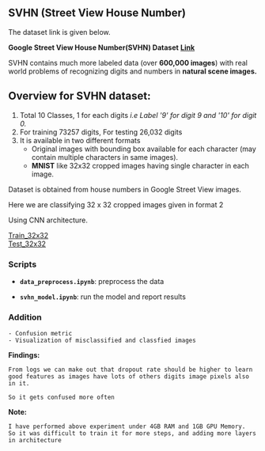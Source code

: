 ## SVHN (Street View House Number)
The dataset link is given below.

**Google Street View House Number(SVHN) Dataset**        **[Link](http://ufldl.stanford.edu/housenumbers/)**

 SVHN contains much more labeled data (over **600,000 images**) with real world problems of recognizing digits and numbers in **natural scene images.**


## Overview for SVHN dataset:

1. Total 10 Classes, 1 for each digits  *i.e Label '9' for digit 9 and '10' for digit 0.*
2. For training 73257 digits, For testing 26,032 digits
3. It is available in two different formats
   - Original images with bounding box available for each character (may contain multiple characters in same images).
   - **MNIST** like 32x32 cropped images having single character in each image.
 



Dataset is obtained from house numbers in Google Street View images. 


Here we are classifying 32 x 32 cropped images given in format 2 

Using CNN architecture.

[Train_32x32](http://ufldl.stanford.edu/housenumbers/train_32x32.mat)                     
[Test_32x32](http://ufldl.stanford.edu/housenumbers/test_32x32.mat)

### Scripts

   - **`data_preprocess.ipynb`**: preprocess the data
   
   - **`svhn_model.ipynb`**: run the model and report results
    
### Addition
 ```
- Confusion metric 
- Visualization of misclassified and classfied images
```
    
**Findings:**
```
From logs we can make out that dropout rate should be higher to learn
good features as images have lots of others digits image pixels also in it.

So it gets confused more often
```

**Note:** 
```
I have performed above experiment under 4GB RAM and 1GB GPU Memory.
So it was difficult to train it for more steps, and adding more layers in architecture
```
